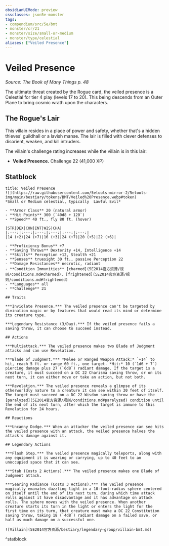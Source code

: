 ```yaml
---
obsidianUIMode: preview
cssclasses: json5e-monster
tags:
- compendium/src/5e/bmt
- monster/cr/21
- monster/size/small-or-medium
- monster/type/celestial
aliases: ["Veiled Presence"]
---
```

# Veiled Presence
*Source: The Book of Many Things p. 48*  

The ultimate threat created by the Rogue card, the veiled presence is a Celestial for tier 4 play (levels 17 to 20). This being descends from an Outer Plane to bring cosmic wrath upon the characters.

## The Rogue's Lair

This villain resides in a place of power and safety, whether that's a hidden thieves' guildhall or a lavish manse. The lair is filled with clever defenses to disorient, weaken, and kill intruders.

The villain's challenge rating increases while the villain is in this lair:

- **Veiled Presence.** Challenge 22 (41,000 XP)  

## Statblock

```ad-statblock
title: Veiled Presence
![](https://raw.githubusercontent.com/5etools-mirror-2/5etools-img/main/bestiary/tokens/BMT/Veiled%20Presence.webp#token)
*Small or Medium celestial, typically  Lawful Evil*

- **Armor Class** 20 (natural armor)
- **Hit Points** 300 (`40d8 + 120`)
- **Speed** 40 ft., fly 80 ft. (hover)

|STR|DEX|CON|INT|WIS|CHA|
|:---:|:---:|:---:|:---:|:---:|:---:|
|14 (+2)|24 (+7)|16 (+3)|24 (+7)|20 (+5)|22 (+6)|

- **Proficiency Bonus** +7
- **Saving Throws** Dexterity +14, Intelligence +14
- **Skills** Perception +12, Stealth +21
- **Senses** truesight 30 ft., passive Perception 22
- **Damage Resistances** necrotic, radiant
- **Condition Immunities** [charmed](5E2014官方资源/规则/conditions.md#charmed), [frightened](5E2014官方资源/规则/conditions.md#frightened)
- **Languages** all
- **Challenge** 21

## Traits

***Inviolate Presence.*** The veiled presence can't be targeted by divination magic or by features that would read its mind or determine its creature type.

***Legendary Resistance (3/Day).*** If the veiled presence fails a saving throw, it can choose to succeed instead.

## Actions

***Multiattack.*** The veiled presence makes two Blade of Judgment attacks and can use Revelation.

***Blade of Judgment.*** *Melee or Ranged Weapon Attack:* `+14` to hit, reach 5 ft. or range 60 ft., one target. *Hit:* 10 (`1d6 + 7`) piercing damage plus 27 (`6d8`) radiant damage. If the target is a creature, it must succeed on a DC 22 Charisma saving throw, or on its next turn, it can either move or take an action, but not both.

***Revelation.*** The veiled presence reveals a glimpse of its otherworldly nature to a creature it can see within 30 feet of itself. The target must succeed on a DC 22 Wisdom saving throw or have the [paralyzed](5E2014官方资源/规则/conditions.md#paralyzed) condition until the end of its next turn, after which the target is immune to this Revelation for 24 hours.

## Reactions

***Uncanny Dodge.*** When an attacker the veiled presence can see hits the veiled presence with an attack, the veiled presence halves the attack's damage against it.

## Legendary Actions

***Flash Step.*** The veiled presence magically teleports, along with any equipment it is wearing or carrying, up to 40 feet to an unoccupied space that it can see.

***Stab (Costs 2 Actions).*** The veiled presence makes one Blade of Judgment attack.

***Searing Radiance (Costs 3 Actions).*** The veiled presence magically emanates dazzling light in a 10-foot-radius sphere centered on itself until the end of its next turn, during which time attack rolls against it have disadvantage and it has advantage on attack rolls. The sphere moves with the veiled presence. When another creature starts its turn in the light or enters the light for the first time on its turn, that creature must make a DC 22 Constitution saving throw, taking 18 (`4d8`) radiant damage on a failed save, or half as much damage on a successful one.

![Villain](5E2014官方资源/bestiary/legendary-group/villain-bmt.md)
```
^statblock